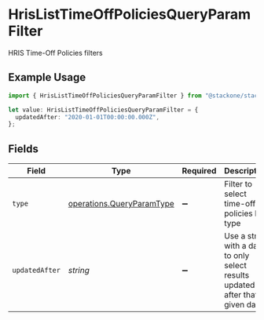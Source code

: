 # HrisListTimeOffPoliciesQueryParamFilter

HRIS Time-Off Policies filters

## Example Usage

```typescript
import { HrisListTimeOffPoliciesQueryParamFilter } from "@stackone/stackone-client-ts/sdk/models/operations";

let value: HrisListTimeOffPoliciesQueryParamFilter = {
  updatedAfter: "2020-01-01T00:00:00.000Z",
};
```

## Fields

| Field                                                                         | Type                                                                          | Required                                                                      | Description                                                                   | Example                                                                       |
| ----------------------------------------------------------------------------- | ----------------------------------------------------------------------------- | ----------------------------------------------------------------------------- | ----------------------------------------------------------------------------- | ----------------------------------------------------------------------------- |
| `type`                                                                        | [operations.QueryParamType](../../../sdk/models/operations/queryparamtype.md) | :heavy_minus_sign:                                                            | Filter to select time-off policies by type                                    |                                                                               |
| `updatedAfter`                                                                | *string*                                                                      | :heavy_minus_sign:                                                            | Use a string with a date to only select results updated after that given date | 2020-01-01T00:00:00.000Z                                                      |